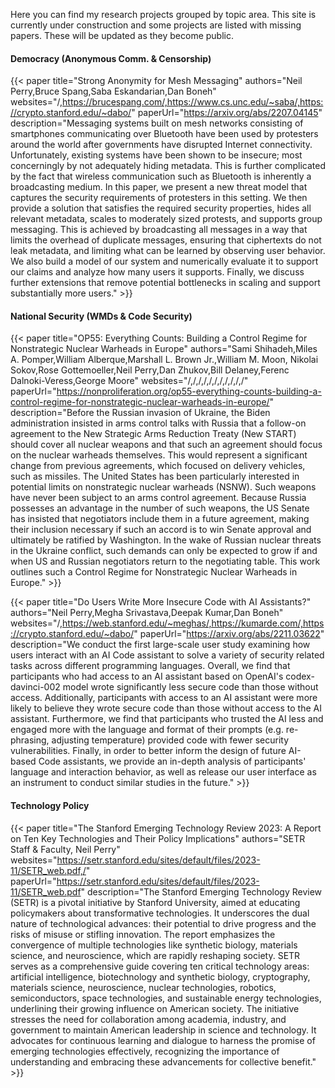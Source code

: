 Here you can find my research projects grouped by topic area. This site is currently under construction and some projects are listed with missing papers. These will be updated as they become public.

#### Democracy (Anonymous Comm. & Censorship)
{{< paper title="Strong Anonymity for Mesh Messaging" authors="Neil Perry,Bruce Spang,Saba Eskandarian,Dan Boneh" websites="/,https://brucespang.com/,https://www.cs.unc.edu/~saba/,https://crypto.stanford.edu/~dabo/" paperUrl="https://arxiv.org/abs/2207.04145" description="Messaging systems built on mesh networks consisting of smartphones communicating over Bluetooth have been used by protesters around the world after governments have disrupted Internet connectivity. Unfortunately, existing systems have been shown to be insecure; most concerningly by not adequately hiding metadata. This is further complicated by the fact that wireless communication such as Bluetooth is inherently a broadcasting medium. In this paper, we present a new threat model that captures the security requirements of protesters in this setting. We then provide a solution that satisfies the required security properties, hides all relevant metadata, scales to moderately sized protests, and supports group messaging. This is achieved by broadcasting all messages in a way that limits the overhead of duplicate messages, ensuring that ciphertexts do not leak metadata, and limiting what can be learned by observing user behavior. We also build a model of our system and numerically evaluate it to support our claims and analyze how many users it supports. Finally, we discuss further extensions that remove potential bottlenecks in scaling and support substantially more users." >}}

<!-- Steganography Paper -->

#### National Security (WMDs & Code Security)
{{< paper title="OP55: Everything Counts: Building a Control Regime for Nonstrategic Nuclear Warheads in Europe" authors="Sami Shihadeh,Miles A. Pomper,William Alberque,Marshall L. Brown Jr.,William M. Moon, Nikolai Sokov,Rose Gottemoeller,Neil Perry,Dan Zhukov,Bill Delaney,Ferenc Dalnoki-Veress,George Moore" websites="/,/,/,/,/,/,/,/,/,/,/" paperUrl="https://nonproliferation.org/op55-everything-counts-building-a-control-regime-for-nonstrategic-nuclear-warheads-in-europe/" description="Before the Russian invasion of Ukraine, the Biden administration insisted in arms control talks with Russia that a follow-on agreement to the New Strategic Arms Reduction Treaty (New START) should cover all nuclear weapons and that such an agreement should focus on the nuclear warheads themselves. This would represent a significant change from previous agreements, which focused on delivery vehicles, such as missiles. The United States has been particularly interested in potential limits on nonstrategic nuclear warheads (NSNW). Such weapons have never been subject to an arms control agreement. Because Russia possesses an advantage in the number of such weapons, the US Senate has insisted that negotiators include them in a future agreement, making their inclusion necessary if such an accord is to win Senate approval and ultimately be ratified by Washington. In the wake of Russian nuclear threats in the Ukraine conflict, such demands can only be expected to grow if and when US and Russian negotiators return to the negotiating table. This work outlines such a Control Regime for Nonstrategic Nuclear Warheads in Europe." >}}

<!-- Bio Paper -->

{{< paper title="Do Users Write More Insecure Code with AI Assistants?" authors="Neil Perry,Megha Srivastava,Deepak Kumar,Dan Boneh" websites="/,https://web.stanford.edu/~meghas/,https://kumarde.com/,https://crypto.stanford.edu/~dabo/" paperUrl="https://arxiv.org/abs/2211.03622" description="We conduct the first large-scale user study examining how users interact with an AI Code assistant to solve a variety of security related tasks across different programming languages. Overall, we find that participants who had access to an AI assistant based on OpenAI's codex-davinci-002 model wrote significantly less secure code than those without access. Additionally, participants with access to an AI assistant were more likely to believe they wrote secure code than those without access to the AI assistant. Furthermore, we find that participants who trusted the AI less and engaged more with the language and format of their prompts (e.g. re-phrasing, adjusting temperature) provided code with fewer security vulnerabilities. Finally, in order to better inform the design of future AI-based Code assistants, we provide an in-depth analysis of participants' language and interaction behavior, as well as release our user interface as an instrument to conduct similar studies in the future." >}}

#### Technology Policy
{{< paper title="The Stanford Emerging Technology Review 2023: A Report on Ten Key Technologies and Their Policy Implications" authors="SETR Staff & Faculty, Neil Perry" websites="https://setr.stanford.edu/sites/default/files/2023-11/SETR_web.pdf,/" paperUrl="https://setr.stanford.edu/sites/default/files/2023-11/SETR_web.pdf" description="The Stanford Emerging Technology Review (SETR) is a pivotal initiative by Stanford University, aimed at educating policymakers about transformative technologies. It underscores the dual nature of technological advances: their potential to drive progress and the risks of misuse or stifling innovation. The report emphasizes the convergence of multiple technologies like synthetic biology, materials science, and neuroscience, which are rapidly reshaping society. SETR serves as a comprehensive guide covering ten critical technology areas: artificial intelligence, biotechnology and synthetic biology, cryptography, materials science, neuroscience, nuclear technologies, robotics, semiconductors, space technologies, and sustainable energy technologies, underlining their growing influence on American society. The initiative stresses the need for collaboration among academia, industry, and government to maintain American leadership in science and technology. It advocates for continuous learning and dialogue to harness the promise of emerging technologies effectively, recognizing the importance of understanding and embracing these advancements for collective benefit." >}}